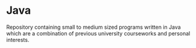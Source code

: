 # Java
Repository containing small to medium sized programs written in Java which are a combination of previous university courseworks and personal interests. 
